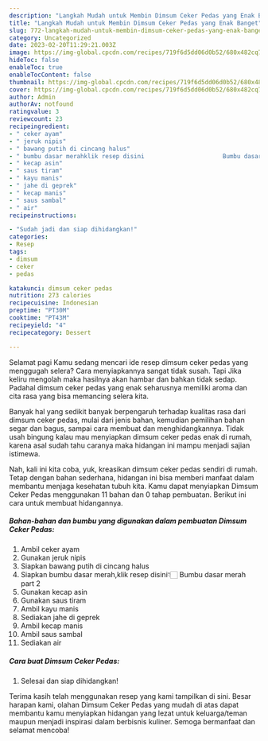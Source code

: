 ```yaml
---
description: "Langkah Mudah untuk Membin Dimsum Ceker Pedas yang Enak Banget"
title: "Langkah Mudah untuk Membin Dimsum Ceker Pedas yang Enak Banget"
slug: 772-langkah-mudah-untuk-membin-dimsum-ceker-pedas-yang-enak-banget
category: Uncategorized
date: 2023-02-20T11:29:21.003Z
image: https://img-global.cpcdn.com/recipes/719f6d5dd06d0b52/680x482cq70/dimsum-ceker-pedas-foto-resep-utama.jpg
hideToc: false
enableToc: true
enableTocContent: false
thumbnail: https://img-global.cpcdn.com/recipes/719f6d5dd06d0b52/680x482cq70/dimsum-ceker-pedas-foto-resep-utama.jpg
cover: https://img-global.cpcdn.com/recipes/719f6d5dd06d0b52/680x482cq70/dimsum-ceker-pedas-foto-resep-utama.jpg
author: Admin
authorAv: notfound
ratingvalue: 3
reviewcount: 23
recipeingredient:
- " ceker ayam"
- " jeruk nipis"
- " bawang putih di cincang halus"
- " bumbu dasar merahklik resep disini                      Bumbu dasar merah part 2"
- " kecap asin"
- " saus tiram"
- " kayu manis"
- " jahe di geprek"
- " kecap manis"
- " saus sambal"
- " air"
recipeinstructions:

- "Sudah jadi dan siap dihidangkan!"
categories:
- Resep
tags:
- dimsum
- ceker
- pedas

katakunci: dimsum ceker pedas 
nutrition: 273 calories
recipecuisine: Indonesian
preptime: "PT30M"
cooktime: "PT43M"
recipeyield: "4"
recipecategory: Dessert

---
```



Selamat pagi Kamu sedang mencari ide resep dimsum ceker pedas yang menggugah selera? Cara menyiapkannya sangat tidak susah. Tapi Jika keliru mengolah maka hasilnya akan hambar dan bahkan tidak sedap. Padahal dimsum ceker pedas yang enak seharusnya memiliki aroma dan cita rasa yang bisa memancing selera kita.


Banyak hal yang sedikit banyak berpengaruh terhadap kualitas rasa dari dimsum ceker pedas, mulai dari jenis bahan, kemudian pemilihan bahan segar dan bagus, sampai cara membuat dan menghidangkannya. Tidak usah bingung kalau mau menyiapkan dimsum ceker pedas enak di rumah, karena asal sudah tahu caranya maka hidangan ini mampu menjadi sajian istimewa.




Nah, kali ini kita coba, yuk, kreasikan dimsum ceker pedas sendiri di rumah. Tetap dengan bahan sederhana, hidangan ini bisa memberi manfaat dalam membantu menjaga kesehatan tubuh kita. Kamu dapat menyiapkan Dimsum Ceker Pedas menggunakan 11 bahan dan 0 tahap pembuatan. Berikut ini cara untuk membuat hidangannya.

<!--inarticleads1-->

##### Bahan-bahan dan bumbu yang digunakan dalam pembuatan Dimsum Ceker Pedas:

1. Ambil  ceker ayam
1. Gunakan  jeruk nipis
1. Siapkan  bawang putih di cincang halus
1. Siapkan  bumbu dasar merah,klik resep disini👇🏻                      Bumbu dasar merah part 2
1. Gunakan  kecap asin
1. Gunakan  saus tiram
1. Ambil  kayu manis
1. Sediakan  jahe di geprek
1. Ambil  kecap manis
1. Ambil  saus sambal
1. Sediakan  air




<!--inarticleads2-->

##### Cara buat Dimsum Ceker Pedas:


1. Selesai dan siap dihidangkan!



Terima kasih telah menggunakan resep yang kami tampilkan di sini. Besar harapan kami, olahan Dimsum Ceker Pedas yang mudah di atas dapat membantu kamu menyiapkan hidangan yang lezat untuk keluarga/teman maupun menjadi inspirasi dalam berbisnis kuliner. Semoga bermanfaat dan selamat mencoba!
